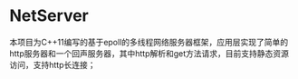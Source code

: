 # NetServer
本项目为C++11编写的基于epoll的多线程网络服务器框架，应用层实现了简单的http服务器和一个回声服务器，其中http解析和get方法请求，目前支持静态资源访问，支持http长连接；
